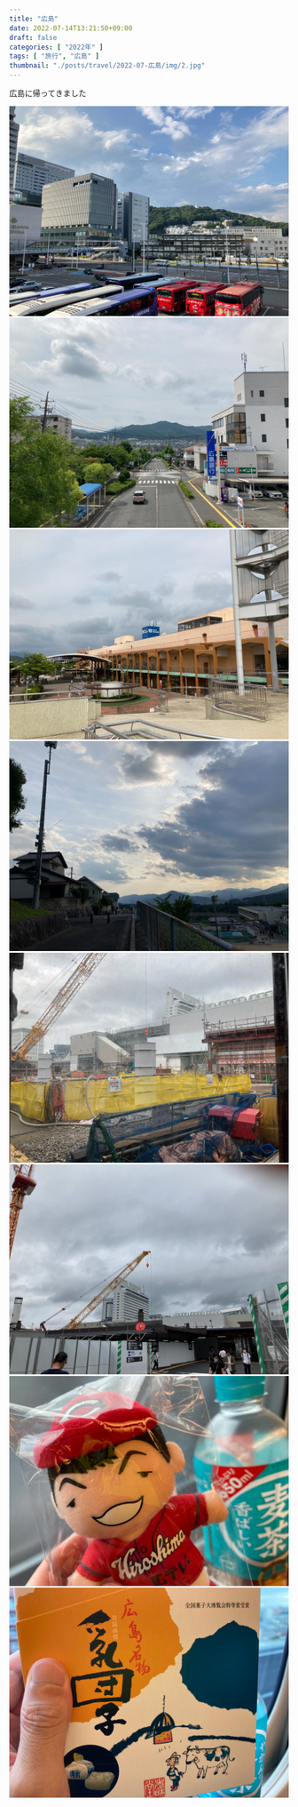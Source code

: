 ```yaml
---
title: "広島"
date: 2022-07-14T13:21:50+09:00
draft: false
categories: [ "2022年" ]
tags: [ "旅行", "広島" ]
thumbnail: "./posts/travel/2022-07-広島/img/2.jpg"
---
```

広島に帰ってきました  
<!--more-->
![](./img/1.jpg)
![](./img/2.jpg)
![](./img/3.jpg)
![](./img/4.jpg)
![](./img/5.jpg)
![](./img/6.jpg)
![](./img/7.jpg)
![](./img/8.jpg)